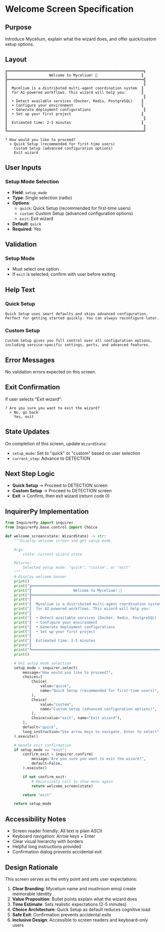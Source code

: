 # Welcome Screen Specification

## Purpose

Introduce Mycelium, explain what the wizard does, and offer quick/custom setup options.

## Layout

```
╔══════════════════════════════════════════════════════════════╗
║                   Welcome to Mycelium! 🍄                    ║
╠══════════════════════════════════════════════════════════════╣
║                                                              ║
║  Mycelium is a distributed multi-agent coordination system  ║
║  for AI-powered workflows. This wizard will help you:       ║
║                                                              ║
║  • Detect available services (Docker, Redis, PostgreSQL)    ║
║  • Configure your environment                               ║
║  • Generate deployment configurations                        ║
║  • Set up your first project                                ║
║                                                              ║
║  Estimated time: 2-5 minutes                                ║
║                                                              ║
╚══════════════════════════════════════════════════════════════╝

? How would you like to proceed?
  > Quick Setup (recommended for first-time users)
    Custom Setup (advanced configuration options)
    Exit wizard
```

## User Inputs

### Setup Mode Selection

- **Field**: `setup_mode`
- **Type**: Single selection (radio)
- **Options**:
  - `quick`: Quick Setup (recommended for first-time users)
  - `custom`: Custom Setup (advanced configuration options)
  - `exit`: Exit wizard
- **Default**: `quick`
- **Required**: Yes

## Validation

### Setup Mode

- Must select one option
- If `exit` is selected, confirm with user before exiting

## Help Text

### Quick Setup

```
Quick Setup uses smart defaults and skips advanced configuration.
Perfect for getting started quickly. You can always reconfigure later.
```

### Custom Setup

```
Custom Setup gives you full control over all configuration options,
including service-specific settings, ports, and advanced features.
```

## Error Messages

No validation errors expected on this screen.

## Exit Confirmation

If user selects "Exit wizard":

```
? Are you sure you want to exit the wizard?
  > No, go back
    Yes, exit
```

## State Updates

On completion of this screen, update `WizardState`:

- `setup_mode`: Set to "quick" or "custom" based on user selection
- `current_step`: Advance to DETECTION

## Next Step Logic

- **Quick Setup** → Proceed to DETECTION screen
- **Custom Setup** → Proceed to DETECTION screen
- **Exit** → Confirm, then exit wizard (return code 0)

## InquirerPy Implementation

```python
from InquirerPy import inquirer
from InquirerPy.base.control import Choice

def welcome_screen(state: WizardState) -> str:
    """Display welcome screen and get setup mode.

    Args:
        state: Current wizard state

    Returns:
        Selected setup mode: "quick", "custom", or "exit"
    """
    # Display welcome banner
    print()
    print("╔══════════════════════════════════════════════════════════════╗")
    print("║                   Welcome to Mycelium! 🍄                    ║")
    print("╠══════════════════════════════════════════════════════════════╣")
    print("║                                                              ║")
    print("║  Mycelium is a distributed multi-agent coordination system  ║")
    print("║  for AI-powered workflows. This wizard will help you:       ║")
    print("║                                                              ║")
    print("║  • Detect available services (Docker, Redis, PostgreSQL)    ║")
    print("║  • Configure your environment                               ║")
    print("║  • Generate deployment configurations                        ║")
    print("║  • Set up your first project                                ║")
    print("║                                                              ║")
    print("║  Estimated time: 2-5 minutes                                ║")
    print("║                                                              ║")
    print("╚══════════════════════════════════════════════════════════════╝")
    print()

    # Get setup mode selection
    setup_mode = inquirer.select(
        message="How would you like to proceed?",
        choices=[
            Choice(
                value="quick",
                name="Quick Setup (recommended for first-time users)",
            ),
            Choice(
                value="custom",
                name="Custom Setup (advanced configuration options)",
            ),
            Choice(value="exit", name="Exit wizard"),
        ],
        default="quick",
        long_instruction="Use arrow keys to navigate, Enter to select",
    ).execute()

    # Handle exit confirmation
    if setup_mode == "exit":
        confirm_exit = inquirer.confirm(
            message="Are you sure you want to exit the wizard?",
            default=False,
        ).execute()

        if not confirm_exit:
            # Recursively call to show menu again
            return welcome_screen(state)

        return "exit"

    return setup_mode
```

## Accessibility Notes

- Screen reader friendly: All text is plain ASCII
- Keyboard navigation: Arrow keys + Enter
- Clear visual hierarchy with borders
- Helpful long instructions provided
- Confirmation dialog prevents accidental exit

## Design Rationale

This screen serves as the entry point and sets user expectations:

1. **Clear Branding**: Mycelium name and mushroom emoji create memorable identity
1. **Value Proposition**: Bullet points explain what the wizard does
1. **Time Estimate**: Sets realistic expectations (2-5 minutes)
1. **Choice Architecture**: Quick Setup as default reduces cognitive load
1. **Safe Exit**: Confirmation prevents accidental exits
1. **Inclusive Design**: Accessible to screen readers and keyboard-only users
